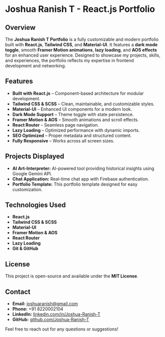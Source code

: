 # Joshua Ranish T - React.js Portfolio

## Overview
The **Joshua Ranish T Portfolio** is a fully customizable and modern portfolio built with **React.js**, **Tailwind CSS**, and **Material-UI**. It features a **dark mode toggle**, smooth **Framer Motion animations**, **lazy loading**, and **AOS effects** for an enhanced user experience. Designed to showcase my projects, skills, and experiences, the portfolio reflects my expertise in frontend development and networking.

## Features
- **Built with React.js** – Component-based architecture for modular development.
- **Tailwind CSS & SCSS** – Clean, maintainable, and customizable styles.
- **Material-UI** – Enhanced UI components for a modern look.
- **Dark Mode Support** – Theme toggle with state persistence.
- **Framer Motion & AOS** – Smooth animations and scroll effects.
- **React Router** – Seamless page navigation.
- **Lazy Loading** – Optimized performance with dynamic imports.
- **SEO Optimized** – Proper metadata and structured content.
- **Fully Responsive** – Works across all screen sizes.


## Projects Displayed
- **AI Art-Interpreter:** AI-powered tool providing historical insights using Google Gemini API.
- **Chat Application:** Real-time chat app with Firebase authentication.
- **Portfolio Template:** This portfolio template designed for easy customization.

## Technologies Used
- **React.js**
- **Tailwind CSS & SCSS**
- **Material-UI**
- **Framer Motion & AOS**
- **React Router**
- **Lazy Loading**
- **Git & GitHub**

## License
This project is open-source and available under the **MIT License**.

## Contact
- **Email:** joshuaranish@gmail.com
- **Phone:** +91 8220002104
- **LinkedIn:** [linkedin.com/in/Joshua-Ranish-T](https://linkedin.com/in/Joshua-Ranish-T)
- **GitHub:** [github.com/Joshua-Ranish-T](https://github.com/Joshua-Ranish-T)

Feel free to reach out for any questions or suggestions!


